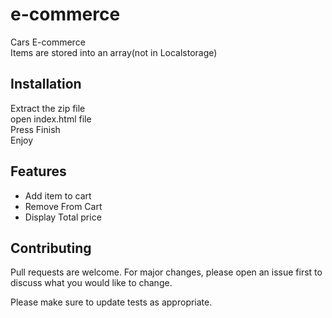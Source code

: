 # e-commerce
 Cars E-commerce<br>
 Items are stored into an array(not in Localstorage)

## Installation
Extract the zip file<br>
open index.html file<br>
Press Finish<br>
Enjoy

## Features
- Add item to cart<br>
- Remove From Cart<br>
- Display Total price

## Contributing
Pull requests are welcome. For major changes, please open an issue first to discuss what you would like to change.

Please make sure to update tests as appropriate.


